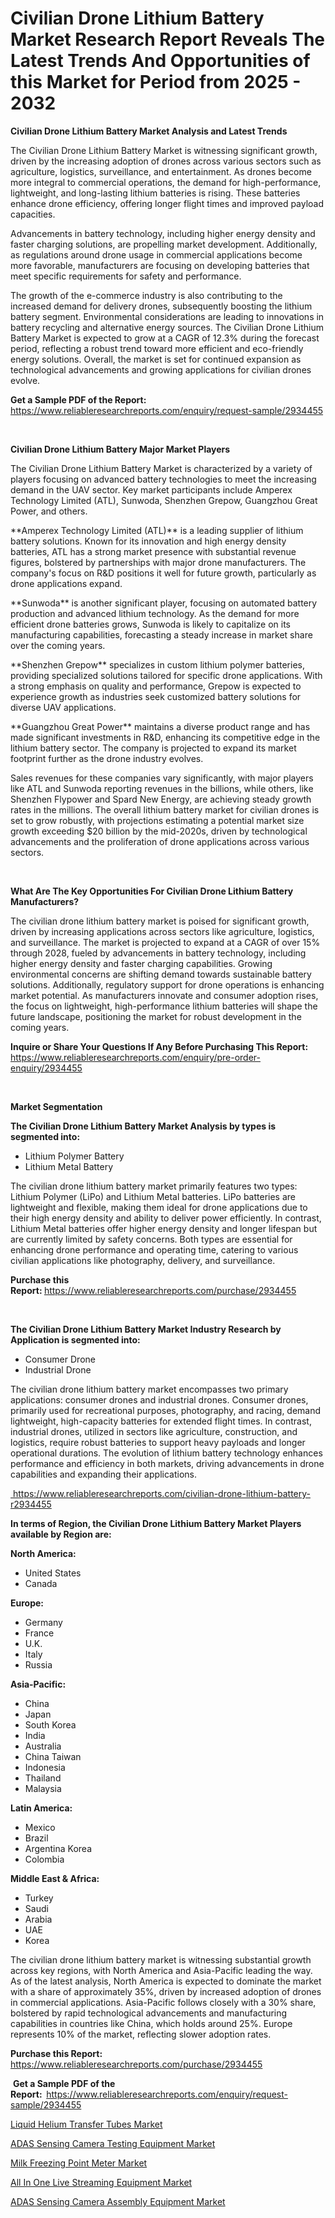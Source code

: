 <p><h1>Civilian Drone Lithium Battery Market Research Report Reveals The Latest Trends And Opportunities of this Market for Period from 2025 - 2032</h1></p><p><strong>Civilian Drone Lithium Battery Market Analysis and Latest Trends</strong></p>
<p><p>The Civilian Drone Lithium Battery Market is witnessing significant growth, driven by the increasing adoption of drones across various sectors such as agriculture, logistics, surveillance, and entertainment. As drones become more integral to commercial operations, the demand for high-performance, lightweight, and long-lasting lithium batteries is rising. These batteries enhance drone efficiency, offering longer flight times and improved payload capacities.</p><p>Advancements in battery technology, including higher energy density and faster charging solutions, are propelling market development. Additionally, as regulations around drone usage in commercial applications become more favorable, manufacturers are focusing on developing batteries that meet specific requirements for safety and performance. </p><p>The growth of the e-commerce industry is also contributing to the increased demand for delivery drones, subsequently boosting the lithium battery segment. Environmental considerations are leading to innovations in battery recycling and alternative energy sources. The Civilian Drone Lithium Battery Market is expected to grow at a CAGR of 12.3% during the forecast period, reflecting a robust trend toward more efficient and eco-friendly energy solutions. Overall, the market is set for continued expansion as technological advancements and growing applications for civilian drones evolve.</p></p>
<p><strong>Get a Sample PDF of the Report:&nbsp;</strong> <a href="https://www.reliableresearchreports.com/enquiry/request-sample/2934455?utm_campaign=31&utm_medium=2&utm_source=Github&utm_content=ia&utm_term=13032025&utm_id=civilian-drone-lithium-battery">https://www.reliableresearchreports.com/enquiry/request-sample/2934455</a></p>
<p>&nbsp;</p>
<p><strong>Civilian Drone Lithium Battery Major Market Players</strong></p>
<p><p>The Civilian Drone Lithium Battery Market is characterized by a variety of players focusing on advanced battery technologies to meet the increasing demand in the UAV sector. Key market participants include Amperex Technology Limited (ATL), Sunwoda, Shenzhen Grepow, Guangzhou Great Power, and others.</p><p>**Amperex Technology Limited (ATL)** is a leading supplier of lithium battery solutions. Known for its innovation and high energy density batteries, ATL has a strong market presence with substantial revenue figures, bolstered by partnerships with major drone manufacturers. The company's focus on R&D positions it well for future growth, particularly as drone applications expand.</p><p>**Sunwoda** is another significant player, focusing on automated battery production and advanced lithium technology. As the demand for more efficient drone batteries grows, Sunwoda is likely to capitalize on its manufacturing capabilities, forecasting a steady increase in market share over the coming years.</p><p>**Shenzhen Grepow** specializes in custom lithium polymer batteries, providing specialized solutions tailored for specific drone applications. With a strong emphasis on quality and performance, Grepow is expected to experience growth as industries seek customized battery solutions for diverse UAV applications.</p><p>**Guangzhou Great Power** maintains a diverse product range and has made significant investments in R&D, enhancing its competitive edge in the lithium battery sector. The company is projected to expand its market footprint further as the drone industry evolves.</p><p>Sales revenues for these companies vary significantly, with major players like ATL and Sunwoda reporting revenues in the billions, while others, like Shenzhen Flypower and Spard New Energy, are achieving steady growth rates in the millions. The overall lithium battery market for civilian drones is set to grow robustly, with projections estimating a potential market size growth exceeding $20 billion by the mid-2020s, driven by technological advancements and the proliferation of drone applications across various sectors.</p></p>
<p>&nbsp;</p>
<p><strong>What Are The Key Opportunities For Civilian Drone Lithium Battery Manufacturers?</strong></p>
<p><p>The civilian drone lithium battery market is poised for significant growth, driven by increasing applications across sectors like agriculture, logistics, and surveillance. The market is projected to expand at a CAGR of over 15% through 2028, fueled by advancements in battery technology, including higher energy density and faster charging capabilities. Growing environmental concerns are shifting demand towards sustainable battery solutions. Additionally, regulatory support for drone operations is enhancing market potential. As manufacturers innovate and consumer adoption rises, the focus on lightweight, high-performance lithium batteries will shape the future landscape, positioning the market for robust development in the coming years.</p></p>
<p><strong>Inquire or Share Your Questions If Any Before Purchasing This Report:</strong> <a href="https://www.reliableresearchreports.com/enquiry/pre-order-enquiry/2934455?utm_campaign=31&utm_medium=2&utm_source=Github&utm_content=ia&utm_term=13032025&utm_id=civilian-drone-lithium-battery">https://www.reliableresearchreports.com/enquiry/pre-order-enquiry/2934455</a></p>
<p>&nbsp;</p>
<p><strong>Market Segmentation</strong></p>
<p><strong>The Civilian Drone Lithium Battery Market Analysis by types is segmented into:</strong></p>
<p><ul><li>Lithium Polymer Battery</li><li>Lithium Metal Battery</li></ul></p>
<p><p>The civilian drone lithium battery market primarily features two types: Lithium Polymer (LiPo) and Lithium Metal batteries. LiPo batteries are lightweight and flexible, making them ideal for drone applications due to their high energy density and ability to deliver power efficiently. In contrast, Lithium Metal batteries offer higher energy density and longer lifespan but are currently limited by safety concerns. Both types are essential for enhancing drone performance and operating time, catering to various civilian applications like photography, delivery, and surveillance.</p></p>
<p><strong>Purchase this Report:&nbsp;</strong><a href="https://www.reliableresearchreports.com/purchase/2934455?utm_campaign=31&utm_medium=2&utm_source=Github&utm_content=ia&utm_term=13032025&utm_id=civilian-drone-lithium-battery">https://www.reliableresearchreports.com/purchase/2934455</a></p>
<p>&nbsp;</p>
<p><strong>The Civilian Drone Lithium Battery Market Industry Research by Application is segmented into:</strong></p>
<p><ul><li>Consumer Drone</li><li>Industrial Drone</li></ul></p>
<p><p>The civilian drone lithium battery market encompasses two primary applications: consumer drones and industrial drones. Consumer drones, primarily used for recreational purposes, photography, and racing, demand lightweight, high-capacity batteries for extended flight times. In contrast, industrial drones, utilized in sectors like agriculture, construction, and logistics, require robust batteries to support heavy payloads and longer operational durations. The evolution of lithium battery technology enhances performance and efficiency in both markets, driving advancements in drone capabilities and expanding their applications.</p></p>
<p><a href="https://www.reliableresearchreports.com/civilian-drone-lithium-battery-r2934455?utm_campaign=31&utm_medium=2&utm_source=Github&utm_content=ia&utm_term=13032025&utm_id=civilian-drone-lithium-battery">&nbsp;https://www.reliableresearchreports.com/civilian-drone-lithium-battery-r2934455</a></p>
<p><strong>In terms of Region, the Civilian Drone Lithium Battery Market Players available by Region are:</strong></p>
<p>
    <p> <strong> North America: </strong>
        <ul>
            <li>United States</li>
            <li>Canada</li>
        </ul>
        </p> 
    <p> <strong> Europe: </strong>
        <ul>
            <li>Germany</li>
            <li>France</li>
            <li>U.K.</li>
            <li>Italy</li>
            <li>Russia</li>
        </ul>
        </p> 
    <p> <strong> Asia-Pacific: </strong>
        <ul>
            <li>China</li>
            <li>Japan</li>
            <li>South Korea</li>
            <li>India</li>
            <li>Australia</li>
            <li>China Taiwan</li>
            <li>Indonesia</li>
            <li>Thailand</li>
            <li>Malaysia</li>
        </ul>
        </p> 
    <p> <strong> Latin America: </strong>
        <ul>
            <li>Mexico</li>
            <li>Brazil</li>
            <li>Argentina Korea</li>
            <li>Colombia</li>
        </ul>
        </p> 
    <p> <strong> Middle East & Africa: </strong>
        <ul>
            <li>Turkey</li>
            <li>Saudi</li>
            <li>Arabia</li>
            <li>UAE</li>
            <li>Korea</li>
        </ul>
    </p>
    </p>
<p><p>The civilian drone lithium battery market is witnessing substantial growth across key regions, with North America and Asia-Pacific leading the way. As of the latest analysis, North America is expected to dominate the market with a share of approximately 35%, driven by increased adoption of drones in commercial applications. Asia-Pacific follows closely with a 30% share, bolstered by rapid technological advancements and manufacturing capabilities in countries like China, which holds around 25%. Europe represents 10% of the market, reflecting slower adoption rates.</p></p>
<p><strong>Purchase this Report: </strong><a href="https://www.reliableresearchreports.com/purchase/2934455?utm_campaign=31&utm_medium=2&utm_source=Github&utm_content=ia&utm_term=13032025&utm_id=civilian-drone-lithium-battery">https://www.reliableresearchreports.com/purchase/2934455</a></p>
<p>&nbsp;<strong>Get a Sample PDF of the Report:&nbsp;&nbsp;</strong><a href="https://www.reliableresearchreports.com/enquiry/request-sample/2934455?utm_campaign=31&utm_medium=2&utm_source=Github&utm_content=ia&utm_term=13032025&utm_id=civilian-drone-lithium-battery">https://www.reliableresearchreports.com/enquiry/request-sample/2934455</a></p>
<p><strong></strong></p>
<p><p><a href="https://github.com/trossdushi7u/Market-Research-Report-List-1/blob/main/liquid-helium-transfer-tubes-market.md?utm_campaign=31&utm_medium=2&utm_source=Github&utm_content=ia&utm_term=13032025&utm_id=civilian-drone-lithium-battery">Liquid Helium Transfer Tubes Market</a></p><p><a href="https://github.com/godutetraeva/Market-Research-Report-List-1/blob/main/adas-sensing-camera-testing-equipment-market.md?utm_campaign=31&utm_medium=2&utm_source=Github&utm_content=ia&utm_term=13032025&utm_id=civilian-drone-lithium-battery">ADAS Sensing Camera Testing Equipment Market</a></p><p><a href="https://github.com/cernkomlkawi/Market-Research-Report-List-1/blob/main/milk-freezing-point-meter-market.md?utm_campaign=31&utm_medium=2&utm_source=Github&utm_content=ia&utm_term=13032025&utm_id=civilian-drone-lithium-battery">Milk Freezing Point Meter Market</a></p><p><a href="https://github.com/boonegoicks7/Market-Research-Report-List-1/blob/main/all-in-one-live-streaming-equipment-market.md?utm_campaign=31&utm_medium=2&utm_source=Github&utm_content=ia&utm_term=13032025&utm_id=civilian-drone-lithium-battery">All In One Live Streaming Equipment Market</a></p><p><a href="https://github.com/abuegalawixo/Market-Research-Report-List-1/blob/main/adas-sensing-camera-assembly-equipment-market.md?utm_campaign=31&utm_medium=2&utm_source=Github&utm_content=ia&utm_term=13032025&utm_id=civilian-drone-lithium-battery">ADAS Sensing Camera Assembly Equipment Market</a></p></p>
